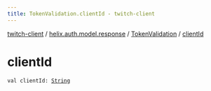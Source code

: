 ```yaml
---
title: TokenValidation.clientId - twitch-client
---
```


[twitch-client](../../index.html) / [helix.auth.model.response](../index.html) / [TokenValidation](index.html) / [clientId](./client-id.html)

# clientId

`val clientId: `[`String`](https://kotlinlang.org/api/latest/jvm/stdlib/kotlin/-string/index.html)
